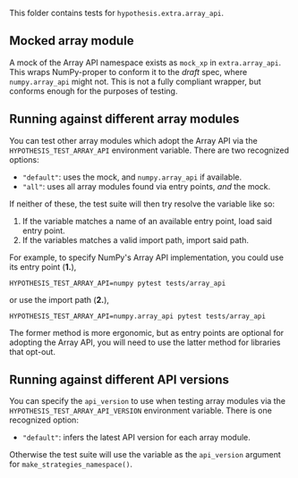 This folder contains tests for `hypothesis.extra.array_api`.

## Mocked array module

A mock of the Array API namespace exists as `mock_xp` in `extra.array_api`. This
wraps NumPy-proper to conform it to the *draft* spec, where `numpy.array_api`
might not. This is not a fully compliant wrapper, but conforms enough for the
purposes of testing.

## Running against different array modules

You can test other array modules which adopt the Array API via the
`HYPOTHESIS_TEST_ARRAY_API` environment variable. There are two recognized
options:

* `"default"`: uses the mock, and `numpy.array_api` if available.
* `"all"`: uses all array modules found via entry points, _and_ the mock.

If neither of these, the test suite will then try resolve the variable like so:

1. If the variable matches a name of an available entry point, load said entry point.
2. If the variables matches a valid import path, import said path.

For example, to specify NumPy's Array API implementation, you could use its
entry point (**1.**),

    HYPOTHESIS_TEST_ARRAY_API=numpy pytest tests/array_api

or use the import path (**2.**),

    HYPOTHESIS_TEST_ARRAY_API=numpy.array_api pytest tests/array_api

The former method is more ergonomic, but as entry points are optional for
adopting the Array API, you will need to use the latter method for libraries
that opt-out.


## Running against different API versions

You can specify the `api_version` to use when testing array modules via the 
`HYPOTHESIS_TEST_ARRAY_API_VERSION` environment variable. There is one
recognized option:

* `"default"`: infers the latest API version for each array module.

Otherwise the test suite will use the variable as the `api_version` argument for
`make_strategies_namespace()`.
